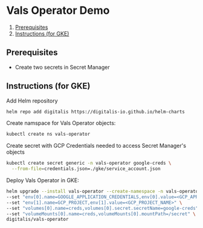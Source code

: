 # Vals Operator Demo

1. [Prerequisites](#prerequisites)
2. [Instructions (for GKE)](#instructions-for-gke)

## Prerequisites

- Create two secrets in Secret Manager

## Instructions (for GKE)

Add Helm repository

```sh
helm repo add digitalis https://digitalis-io.github.io/helm-charts
```

Create namspace for Vals Operator objects:

```sh
kubectl create ns vals-operator
```

Create secret with GCP Credentials needed to access Secret Manager's objects

```sh
kubectl create secret generic -n vals-operator google-creds \
  --from-file=credentials.json=./gke/service_account.json
```

Deploy Vals Operator in GKE:

```sh
helm upgrade --install vals-operator --create-namespace -n vals-operator \
--set "env[0].name=GOOGLE_APPLICATION_CREDENTIALS,env[0].value=<GCP_APPLICATION_CREDENTIALS>" \
--set "env[1].name=GCP_PROJECT,env[1].value=<GCP_PROJECT_NAME>" \
--set "volumes[0].name=creds,volumes[0].secret.secretName=google-creds" \
--set "volumeMounts[0].name=creds,volumeMounts[0].mountPath=/secret" \
digitalis/vals-operator
```